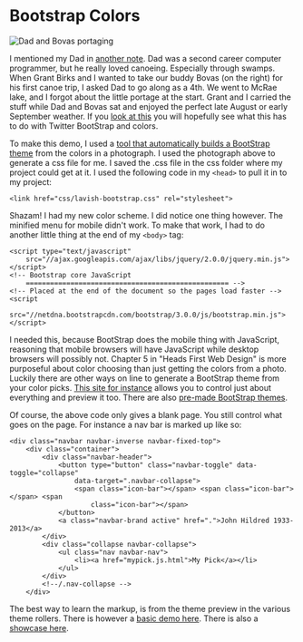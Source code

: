 Bootstrap Colors
================

![Dad and Bovas portaging](http://farm3.staticflickr.com/2250/1524508774_93c0f4b027_z_d.jpg "Dad and Bovas portaging")

I mentioned my Dad in [another note](DSGN1210.js.html). Dad was a second career computer programmer, but he really loved canoeing. Especially through swamps. When Grant Birks and I wanted to take our buddy Bovas (on the right) for his first canoe trip, I asked Dad to go along as a 4th. We went to McRae lake, and I forgot about the little portage at the start. Grant and I carried the stuff while Dad and Bovas sat and enjoyed the perfect late August or early September weather. If you [look at this](dad) you will hopefully see what this has to do with Twitter BootStrap and colors.

To make this demo, I used a [tool that automatically builds a BootStrap theme](http://www.lavishbootstrap.com/) from the colors in a photograph. I used the photograph above to generate a css file for me. I saved the .css file in the css folder where my project could get at it. I used the following code in my `<head>` to pull it in to my project:

	<link href="css/lavish-bootstrap.css" rel="stylesheet">

Shazam! I had my new color scheme. I did notice one thing however. The minified menu for mobile didn't work. To make that work, I had to do another little thing at the end of my `<body>` tag:

	<script type="text/javascript"
		src="//ajax.googleapis.com/ajax/libs/jquery/2.0.0/jquery.min.js"></script>
	<!-- Bootstrap core JavaScript
	    ================================================== -->
	<!-- Placed at the end of the document so the pages load faster -->
	<script
		src="//netdna.bootstrapcdn.com/bootstrap/3.0.0/js/bootstrap.min.js"></script>

I needed this, because BootStrap does the mobile thing with JavaScript, reasoning that mobile browsers will have JavaScript while desktop browsers will possibly not. Chapter 5 in "Heads First Web Design" is more purposeful about color choosing than just getting the colors from a photo. Luckily there are other ways on line to generate a BootStrap theme from your color picks. [This site for instance](http://www.bootstrapthemeroller.com/) allows you to control just about everything and preview it too. There are also [pre-made BootStrap themes](http://bootswatch.com/).

Of course, the above code only gives a blank page. You still control what goes on the page. For instance a nav bar is marked up like so:

	<div class="navbar navbar-inverse navbar-fixed-top">
		<div class="container">
			<div class="navbar-header">
				<button type="button" class="navbar-toggle" data-toggle="collapse"
					data-target=".navbar-collapse">
					<span class="icon-bar"></span> <span class="icon-bar"></span> <span
						class="icon-bar"></span>
				</button>
				<a class="navbar-brand active" href=".">John Hildred 1933-2013</a>
			</div>
			<div class="collapse navbar-collapse">
				<ul class="nav navbar-nav">
					<li><a href="mypick.js.html">My Pick</a></li>
				</ul>
			</div>
			<!--/.nav-collapse -->
		</div>

The best way to learn the markup, is from the theme preview in the various theme rollers. There is however a [basic demo here](http://getbootstrap.com/2.3.2/getting-started.html#examples). There is also a [showcase here](http://builtwithbootstrap.com/).